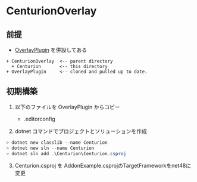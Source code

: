 # CenturionOverlay

## 前提

- [OverlayPlugin](https://github.com/OverlayPlugin/OverlayPlugin) を併設してある

```tree
+ CenturionOverlay  <-- parent directory
  + Centurion       <-- this directory
+ OverlayPlugin     <-- cloned and pulled up to date.
```

## 初期構築

1. 以下のファイルを OverlayPlugin からコピー

   - .editorconfig

2. dotnet コマンドでプロジェクトとソリューションを作成

```powershell
> dotnet new classlib --name Centurion
> dotnet new sln --name Centurion
> dotnet sln add .\Centurion\Centurion.csproj
```

3. Centurion.csproj を AddonExample.csprojのTargetFrameworkをnet48に変更
